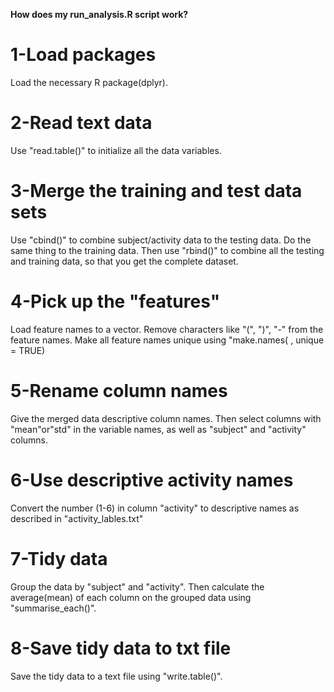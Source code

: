 **How does my run_analysis.R script work?**


# 1-Load packages
Load the necessary R package(dplyr).

# 2-Read text data
Use "read.table()" to initialize all the data variables.

# 3-Merge the training and test data sets
Use "cbind()" to combine subject/activity data to the testing data.
Do the same thing to the training data.
Then use "rbind()" to combine all the testing and training data, so that you get the complete dataset.

# 4-Pick up the "features"
Load feature names to a vector.
Remove characters like "(", ")", "-" from the feature names.
Make all feature names unique using "make.names( , unique = TRUE)

# 5-Rename column names
Give the merged data descriptive column names.
Then select columns with "mean"or"std" in the variable names, as well as "subject" and "activity" columns.

# 6-Use descriptive activity names
Convert the number (1-6) in column "activity" to descriptive names as described in "activity_lables.txt"

# 7-Tidy data
Group the data by "subject" and "activity".
Then calculate the average(mean) of each column on the grouped data using "summarise_each()".
        
# 8-Save tidy data to txt file
Save the tidy data to a text file using "write.table()".
